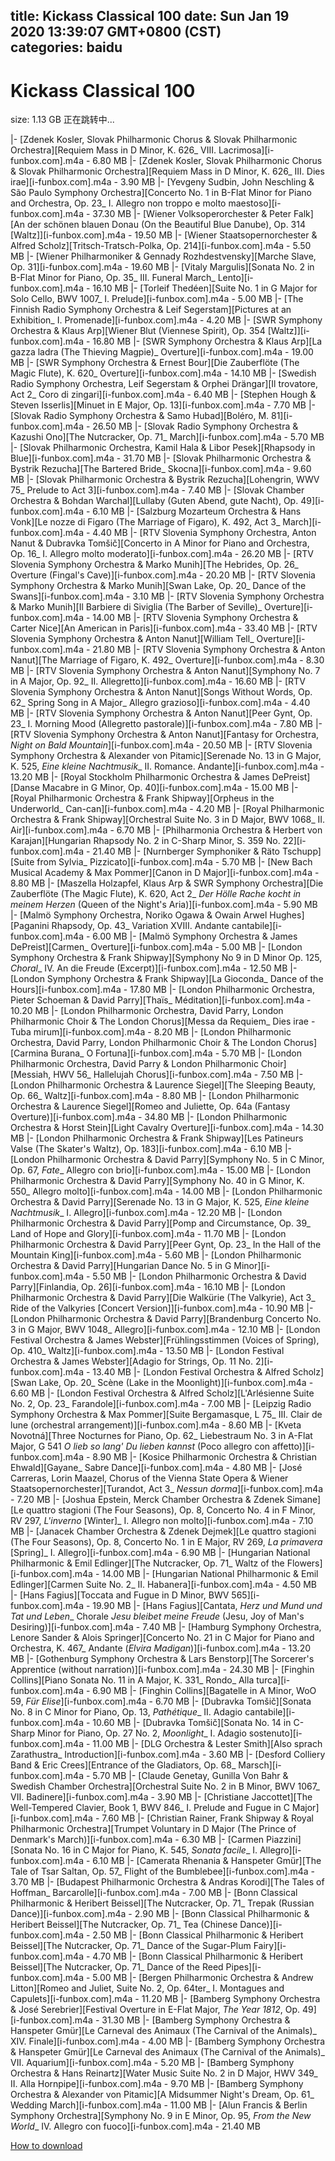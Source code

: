 
title: Kickass Classical 100
date: Sun Jan 19 2020 13:39:07 GMT+0800 (CST)    
categories: baidu
---

# Kickass Classical 100
size: 1.13 GB
 正在跳转中...
 
|- [Zdenek Kosler, Slovak Philharmonic Chorus & Slovak Philharmonic Orchestra][Requiem Mass in D Minor, K. 626_ VIII. Lacrimosa][i-funbox.com].m4a - 6.80 MB
|- [Zdenek Kosler, Slovak Philharmonic Chorus & Slovak Philharmonic Orchestra][Requiem Mass in D Minor, K. 626_ III. Dies irae][i-funbox.com].m4a - 3.90 MB
|- [Yevgeny Sudbin, John Neschling & São Paulo Symphony Orchestra][Concerto No. 1 in B-Flat Minor for Piano and Orchestra, Op. 23_ I. Allegro non troppo e molto maestoso][i-funbox.com].m4a - 37.30 MB
|- [Wiener Volksoperorchester & Peter Falk][An der schönen blauen Donau (On the Beautiful Blue Danube), Op. 314 [Waltz]][i-funbox.com].m4a - 19.50 MB
|- [Wiener Staatsopernorchester & Alfred Scholz][Tritsch-Tratsch-Polka, Op. 214][i-funbox.com].m4a - 5.50 MB
|- [Wiener Philharmoniker & Gennady Rozhdestvensky][Marche Slave, Op. 31][i-funbox.com].m4a - 19.60 MB
|- [Vitaly Margulis][Sonata No. 2 in B-Flat Minor for Piano, Op. 35_ III. Funeral March_ Lento][i-funbox.com].m4a - 16.10 MB
|- [Torleif Thedéen][Suite No. 1 in G Major for Solo Cello, BWV 1007_ I. Prelude][i-funbox.com].m4a - 5.00 MB
|- [The Finnish Radio Symphony Orchestra & Leif Segerstam][Pictures at an Exhibition_ I. Promenade][i-funbox.com].m4a - 4.20 MB
|- [SWR Symphony Orchestra & Klaus Arp][Wiener Blut (Viennese Spirit), Op. 354 [Waltz]][i-funbox.com].m4a - 16.80 MB
|- [SWR Symphony Orchestra & Klaus Arp][La gazza ladra (The Thieving Magpie)_ Overture][i-funbox.com].m4a - 19.00 MB
|- [SWR Symphony Orchestra & Ernest Bour][Die Zauberflöte (The Magic Flute), K. 620_ Overture][i-funbox.com].m4a - 14.10 MB
|- [Swedish Radio Symphony Orchestra, Leif Segerstam & Orphei Drängar][Il trovatore, Act 2_ Coro di zingari][i-funbox.com].m4a - 6.40 MB
|- [Stephen Hough & Steven Isserlis][Minuet in E Major, Op. 13][i-funbox.com].m4a - 7.70 MB
|- [Slovak Radio Symphony Orchestra & Samo Hubad][Boléro, M. 81][i-funbox.com].m4a - 26.50 MB
|- [Slovak Radio Symphony Orchestra & Kazushi Ono][The Nutcracker, Op. 71_ March][i-funbox.com].m4a - 5.70 MB
|- [Slovak Philharmonic Orchestra, Kamil Hala & Libor Pesek][Rhapsody in Blue][i-funbox.com].m4a - 31.70 MB
|- [Slovak Philharmonic Orchestra & Bystrik Rezucha][The Bartered Bride_ Skocna][i-funbox.com].m4a - 9.60 MB
|- [Slovak Philharmonic Orchestra & Bystrik Rezucha][Lohengrin, WWV 75_ Prelude to Act 3][i-funbox.com].m4a - 7.40 MB
|- [Slovak Chamber Orchestra & Bohdan Warchal][Lullaby (Guten Abend, gute Nacht), Op. 49][i-funbox.com].m4a - 6.10 MB
|- [Salzburg Mozarteum Orchestra & Hans Vonk][Le nozze di Figaro (The Marriage of Figaro), K. 492, Act 3_ March][i-funbox.com].m4a - 4.40 MB
|- [RTV Slovenia Symphony Orchestra, Anton Nanut & Dubravka Tomšič][Concerto in A Minor for Piano and Orchestra, Op. 16_ I. Allegro molto moderato][i-funbox.com].m4a - 26.20 MB
|- [RTV Slovenia Symphony Orchestra & Marko Munih][The Hebrides, Op. 26_ Overture (Fingal's Cave)][i-funbox.com].m4a - 20.20 MB
|- [RTV Slovenia Symphony Orchestra & Marko Munih][Swan Lake, Op. 20_ Dance of the Swans][i-funbox.com].m4a - 3.10 MB
|- [RTV Slovenia Symphony Orchestra & Marko Munih][Il Barbiere di Siviglia (The Barber of Seville)_ Overture][i-funbox.com].m4a - 14.00 MB
|- [RTV Slovenia Symphony Orchestra & Carter Nice][An American in Paris][i-funbox.com].m4a - 33.40 MB
|- [RTV Slovenia Symphony Orchestra & Anton Nanut][William Tell_ Overture][i-funbox.com].m4a - 21.80 MB
|- [RTV Slovenia Symphony Orchestra & Anton Nanut][The Marriage of Figaro, K. 492_ Overture][i-funbox.com].m4a - 8.30 MB
|- [RTV Slovenia Symphony Orchestra & Anton Nanut][Symphony No. 7 in A Major, Op. 92_ II. Allegretto][i-funbox.com].m4a - 16.60 MB
|- [RTV Slovenia Symphony Orchestra & Anton Nanut][Songs Without Words, Op. 62_ Spring Song in A Major_ Allegro grazioso][i-funbox.com].m4a - 4.40 MB
|- [RTV Slovenia Symphony Orchestra & Anton Nanut][Peer Gynt, Op. 23_ I. Morning Mood (Allegretto pastorale)][i-funbox.com].m4a - 7.80 MB
|- [RTV Slovenia Symphony Orchestra & Anton Nanut][Fantasy for Orchestra, _Night on Bald Mountain_][i-funbox.com].m4a - 20.50 MB
|- [RTV Slovenia Symphony Orchestra & Alexander von Pitamic][Serenade No. 13 in G Major, K. 525, _Eine kleine Nachtmusik__ II. Romance. Andante][i-funbox.com].m4a - 13.20 MB
|- [Royal Stockholm Philharmonic Orchestra & James DePreist][Danse Macabre in G Minor, Op. 40][i-funbox.com].m4a - 15.00 MB
|- [Royal Philharmonic Orchestra & Frank Shipway][Orpheus in the Underworld_ Can-can][i-funbox.com].m4a - 4.20 MB
|- [Royal Philharmonic Orchestra & Frank Shipway][Orchestral Suite No. 3 in D Major, BWV 1068_ II. Air][i-funbox.com].m4a - 6.70 MB
|- [Philharmonia Orchestra & Herbert von Karajan][Hungarian Rhapsody No. 2 in C-Sharp Minor, S. 359 No. 22][i-funbox.com].m4a - 21.40 MB
|- [Nurnberger Symphoniker & Räto Tschupp][Suite from Sylvia_ Pizzicato][i-funbox.com].m4a - 5.70 MB
|- [New Bach Musical Academy & Max Pommer][Canon in D Major][i-funbox.com].m4a - 8.80 MB
|- [Maszella Holzapfel, Klaus Arp & SWR Symphony Orchestra][Die Zauberflöte (The Magic Flute), K. 620, Act 2_ _Der Hölle Rache kocht in meinem Herzen_ (Queen of the Night's Aria)][i-funbox.com].m4a - 5.90 MB
|- [Malmö Symphony Orchestra, Noriko Ogawa & Owain Arwel Hughes][Paganini Rhapsody, Op. 43_ Variation XVIII. Andante cantabile][i-funbox.com].m4a - 6.00 MB
|- [Malmö Symphony Orchestra & James DePreist][Carmen_ Overture][i-funbox.com].m4a - 5.00 MB
|- [London Symphony Orchestra & Frank Shipway][Symphony No 9 in D Minor Op. 125, _Choral__ IV. An die Freude (Excerpt)][i-funbox.com].m4a - 12.50 MB
|- [London Symphony Orchestra & Frank Shipway][La Gioconda_ Dance of the Hours][i-funbox.com].m4a - 17.80 MB
|- [London Philharmonic Orchestra, Pieter Schoeman & David Parry][Thaïs_ Méditation][i-funbox.com].m4a - 10.20 MB
|- [London Philharmonic Orchestra, David Parry, London Philharmonic Choir & The London Chorus][Messa da Requiem_ Dies irae - Tuba mirum][i-funbox.com].m4a - 8.20 MB
|- [London Philharmonic Orchestra, David Parry, London Philharmonic Choir & The London Chorus][Carmina Burana_ O Fortuna][i-funbox.com].m4a - 5.70 MB
|- [London Philharmonic Orchestra, David Parry & London Philharmonic Choir][Messiah, HWV 56_ Hallelujah Chorus][i-funbox.com].m4a - 7.50 MB
|- [London Philharmonic Orchestra & Laurence Siegel][The Sleeping Beauty, Op. 66_ Waltz][i-funbox.com].m4a - 8.80 MB
|- [London Philharmonic Orchestra & Laurence Siegel][Romeo and Juliette, Op. 64a (Fantasy Overture)][i-funbox.com].m4a - 34.80 MB
|- [London Philharmonic Orchestra & Horst Stein][Light Cavalry Overture][i-funbox.com].m4a - 14.30 MB
|- [London Philharmonic Orchestra & Frank Shipway][Les Patineurs Valse (The Skater's Waltz), Op. 183][i-funbox.com].m4a - 6.10 MB
|- [London Philharmonic Orchestra & David Parry][Symphony No. 5 in C Minor, Op. 67, _Fate__ Allegro con brio][i-funbox.com].m4a - 15.00 MB
|- [London Philharmonic Orchestra & David Parry][Symphony No. 40 in G Minor, K. 550_ Allegro molto][i-funbox.com].m4a - 14.00 MB
|- [London Philharmonic Orchestra & David Parry][Serenade No. 13 in G Major, K. 525, _Eine kleine Nachtmusik__ I. Allegro][i-funbox.com].m4a - 12.20 MB
|- [London Philharmonic Orchestra & David Parry][Pomp and Circumstance, Op. 39_ Land of Hope and Glory][i-funbox.com].m4a - 11.70 MB
|- [London Philharmonic Orchestra & David Parry][Peer Gynt, Op. 23_ In the Hall of the Mountain King][i-funbox.com].m4a - 5.60 MB
|- [London Philharmonic Orchestra & David Parry][Hungarian Dance No. 5 in G Minor][i-funbox.com].m4a - 5.50 MB
|- [London Philharmonic Orchestra & David Parry][Finlandia, Op. 26][i-funbox.com].m4a - 16.10 MB
|- [London Philharmonic Orchestra & David Parry][Die Walkürie (The Valkyrie), Act 3_ Ride of the Valkyries [Concert Version]][i-funbox.com].m4a - 10.90 MB
|- [London Philharmonic Orchestra & David Parry][Brandenburg Concerto No. 3 in G Major, BWV 1048_ Allegro][i-funbox.com].m4a - 12.10 MB
|- [London Festival Orchestra & James Webster][Frühlingsstimmen (Voices of Spring), Op. 410_ Waltz][i-funbox.com].m4a - 13.50 MB
|- [London Festival Orchestra & James Webster][Adagio for Strings, Op. 11 No. 2][i-funbox.com].m4a - 13.40 MB
|- [London Festival Orchestra & Alfred Scholz][Swan Lake, Op. 20_ Scène (Lake in the Moonlight)][i-funbox.com].m4a - 6.60 MB
|- [London Festival Orchestra & Alfred Scholz][L'Arlésienne Suite No. 2, Op. 23_ Farandole][i-funbox.com].m4a - 7.00 MB
|- [Leipzig Radio Symphony Orchestra & Max Pommer][Suite Bergamasque, L 75_ III. Clair de lune (orchestral arrangement)][i-funbox.com].m4a - 8.60 MB
|- [Kveta Novotná][Three Nocturnes for Piano, Op. 62_ Liebestraum No. 3 in A-Flat Major, G 541 _O lieb so lang' Du lieben kannst_ (Poco allegro con affetto)][i-funbox.com].m4a - 8.90 MB
|- [Kosice Philharmonic Orchestra & Christian Ehwald][Gayane_ Sabre Dance][i-funbox.com].m4a - 4.80 MB
|- [José Carreras, Lorin Maazel, Chorus of the Vienna State Opera & Wiener Staatsopernorchester][Turandot, Act 3_ _Nessun dorma_][i-funbox.com].m4a - 7.20 MB
|- [Joshua Epstein, Merck Chamber Orchestra & Zdenek Simane][Le quattro stagioni (The Four Seasons), Op. 8, Concerto No. 4 in F Minor, RV 297, _L'inverno_ [Winter]_ I. Allegro non molto][i-funbox.com].m4a - 7.10 MB
|- [Janacek Chamber Orchestra & Zdenek Dejmek][Le quattro stagioni (The Four Seasons), Op. 8, Concerto No. 1 in E Major, RV 269, _La primavera_ [Spring]_ I. Allegro][i-funbox.com].m4a - 6.90 MB
|- [Hungarian National Philharmonic & Emil Edlinger][The Nutcracker, Op. 71_ Waltz of the Flowers][i-funbox.com].m4a - 14.00 MB
|- [Hungarian National Philharmonic & Emil Edlinger][Carmen Suite No. 2_ II. Habanera][i-funbox.com].m4a - 4.50 MB
|- [Hans Fagius][Toccata and Fugue in D Minor, BWV 565][i-funbox.com].m4a - 19.90 MB
|- [Hans Fagius][Cantata, _Herz und Mund und Tat und Leben__ Chorale _Jesu bleibet meine Freude_ (Jesu, Joy of Man's Desiring)][i-funbox.com].m4a - 7.40 MB
|- [Hamburg Symphony Orchestra, Lenore Sander & Alois Springer][Concerto No. 21 in C Major for Piano and Orchestra, K. 467_ Andante (_Elvira Madigan_)][i-funbox.com].m4a - 13.20 MB
|- [Gothenburg Symphony Orchestra & Lars Benstorp][The Sorcerer's Apprentice (without narration)][i-funbox.com].m4a - 24.30 MB
|- [Finghin Collins][Piano Sonata No. 11 in A Major, K. 331_ Rondo_ Alla turca][i-funbox.com].m4a - 6.90 MB
|- [Finghin Collins][Bagatelle in A Minor, WoO 59, _Für Elise_][i-funbox.com].m4a - 6.70 MB
|- [Dubravka Tomšič][Sonata No. 8 in C Minor for Piano, Op. 13, _Pathétique__ II. Adagio cantabile][i-funbox.com].m4a - 10.60 MB
|- [Dubravka Tomšič][Sonata No. 14 in C-Sharp Minor for Piano, Op. 27 No. 2, _Moonlight__ I. Adagio sostenuto][i-funbox.com].m4a - 11.00 MB
|- [DLG Orchestra & Lester Smith][Also sprach Zarathustra_ Introduction][i-funbox.com].m4a - 3.60 MB
|- [Desford Colliery Band & Eric Crees][Entrance of the Gladiators, Op. 68_ Marsch][i-funbox.com].m4a - 5.70 MB
|- [Claude Genetay, Gunilla Von Bahr & Swedish Chamber Orchestra][Orchestral Suite No. 2 in B Minor, BWV 1067_ VII. Badinere][i-funbox.com].m4a - 3.90 MB
|- [Christiane Jaccottet][The Well-Tempered Clavier, Book 1, BWV 846_ I. Prelude and Fugue in C Major][i-funbox.com].m4a - 7.60 MB
|- [Christian Rainer, Frank Shipway & Royal Philharmonic Orchestra][Trumpet Voluntary in D Major (The Prince of Denmark's March)][i-funbox.com].m4a - 6.30 MB
|- [Carmen Piazzini][Sonata No. 16 in C Major for Piano, K. 545, _Sonata facile__ I. Allegro][i-funbox.com].m4a - 6.10 MB
|- [Camerata Rhenania & Hanspeter Gmür][The Tale of Tsar Saltan, Op. 57_ Flight of the Bumblebee][i-funbox.com].m4a - 3.70 MB
|- [Budapest Philharmonic Orchestra & Andras Korodi][The Tales of Hoffman_ Barcarolle][i-funbox.com].m4a - 7.00 MB
|- [Bonn Classical Philharmonic & Heribert Beissel][The Nutcracker, Op. 71_ Trepak (Russian Dance)][i-funbox.com].m4a - 2.90 MB
|- [Bonn Classical Philharmonic & Heribert Beissel][The Nutcracker, Op. 71_ Tea (Chinese Dance)][i-funbox.com].m4a - 2.50 MB
|- [Bonn Classical Philharmonic & Heribert Beissel][The Nutcracker, Op. 71_ Dance of the Sugar-Plum Fairy][i-funbox.com].m4a - 4.70 MB
|- [Bonn Classical Philharmonic & Heribert Beissel][The Nutcracker, Op. 71_ Dance of the Reed Pipes][i-funbox.com].m4a - 5.00 MB
|- [Bergen Philharmonic Orchestra & Andrew Litton][Romeo and Juliet, Suite No. 2, Op. 64ter_ I. Montagues and Capulets][i-funbox.com].m4a - 11.20 MB
|- [Bamberg Symphony Orchestra & José Serebrier][Festival Overture in E-Flat Major, _The Year 1812_, Op. 49][i-funbox.com].m4a - 31.30 MB
|- [Bamberg Symphony Orchestra & Hanspeter Gmür][Le Carneval des Animaux (The Carnival of the Animals)_ XIV. Finale][i-funbox.com].m4a - 4.00 MB
|- [Bamberg Symphony Orchestra & Hanspeter Gmür][Le Carneval des Animaux (The Carnival of the Animals)_ VII. Aquarium][i-funbox.com].m4a - 5.20 MB
|- [Bamberg Symphony Orchestra & Hans Reinartz][Water Music Suite No. 2 in D Major, HWV 349_ II. Alla Hornpipe][i-funbox.com].m4a - 9.70 MB
|- [Bamberg Symphony Orchestra & Alexander von Pitamic][A Midsummer Night's Dream, Op. 61_ Wedding March][i-funbox.com].m4a - 11.00 MB
|- [Alun Francis & Berlin Symphony Orchestra][Symphony No. 9 in E Minor, Op. 95, _From the New World__ IV. Allegro con fuoco][i-funbox.com].m4a - 21.40 MB

[How to download](https://bpcam.bemobtrk.com/go/2ceec3aa-1ca2-46d6-b9ff-aaa5c184517c?jno=5531)